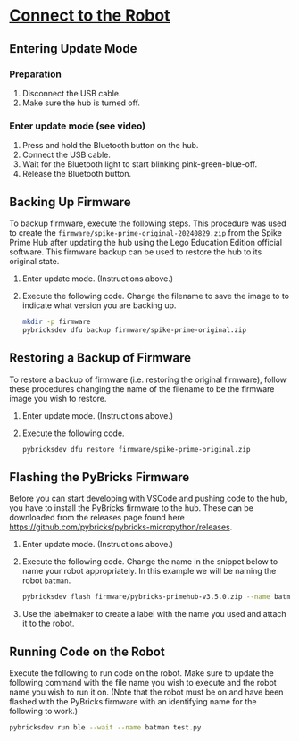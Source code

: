 # [Connect to the Robot](../README.md)

## Entering Update Mode

### Preparation

1. Disconnect the USB cable.
1. Make sure the hub is turned off.

### Enter update mode (see video)

1. Press and hold the Bluetooth button on the hub.
1. Connect the USB cable.
1. Wait for the Bluetooth light to start blinking pink-green-blue-off.
1. Release the Bluetooth button.

## Backing Up Firmware

To backup firmware, execute the following steps.  This procedure was used to create the `firmware/spike-prime-original-20240829.zip` from the Spike Prime Hub after updating the hub using the Lego Education Edition official software.  This firmware backup can be used to restore the hub to its original state.

1. Enter update mode. (Instructions above.)
1. Execute the following code.  Change the filename to save the image to to indicate what version you are backing up.

    ```bash
    mkdir -p firmware
    pybricksdev dfu backup firmware/spike-prime-original.zip
    ```

## Restoring a Backup of Firmware

To restore a backup of firmware (i.e. restoring the original firmware), follow these procedures changing the name of the filename to be the firmware image you wish to restore.

1. Enter update mode. (Instructions above.)
1. Execute the following code.

    ```bash
    pybricksdev dfu restore firmware/spike-prime-original.zip
    ```

## Flashing the PyBricks Firmware

Before you can start developing with VSCode and pushing code to the hub, you have to install the PyBricks firmware to the hub.  These can be downloaded from the releases page found here <https://github.com/pybricks/pybricks-micropython/releases>.

1. Enter update mode. (Instructions above.)
1. Execute the following code.  Change the name in the snippet below to name your robot appropriately.  In this example we will be naming the robot `batman`.

    ```bash
    pybricksdev flash firmware/pybricks-primehub-v3.5.0.zip --name batman
    ```

1. Use the labelmaker to create a label with the name you used and attach it to the robot.

## Running Code on the Robot

Execute the following to run code on the robot.  Make sure to update the following command with the file name you wish to execute and the robot name you wish to run it on.  (Note that the robot must be on and have been flashed with the PyBricks firmware with an identifying name for the following to work.)

```bash
pybricksdev run ble --wait --name batman test.py
